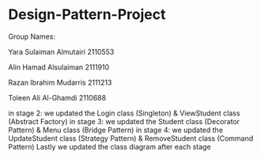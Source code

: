 # Design-Pattern-Project
Group Names:

Yara Sulaiman Almutairi     2110553  

Alin Hamad Alsulaiman       2111910  

Razan Ibrahim Mudarris      2111213 

Toleen Ali Al-Ghamdi        2110688 

in stage 2:
we updated the Login class (Singleton) & ViewStudent class (Abstract Factory)
in stage 3:
we updated the Student class (Decorator Pattern) & Menu class (Bridge Pattern)
in stage 4:
we updated the UpdateStudent class (Strategy Pattern) & RemoveStudent class (Command Pattern)
Lastly we updated the class diagram after each stage
